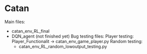 # Catan
Main files: 
- catan_env_RL_final
- DQN_agent (not finished yet)
Bug testing files:
  Player testing:
  Player_Functionalit -> catan_env_game_player.py
  Random testing:
  - catan_env_RL_random_lowoutput_testing.py
  


